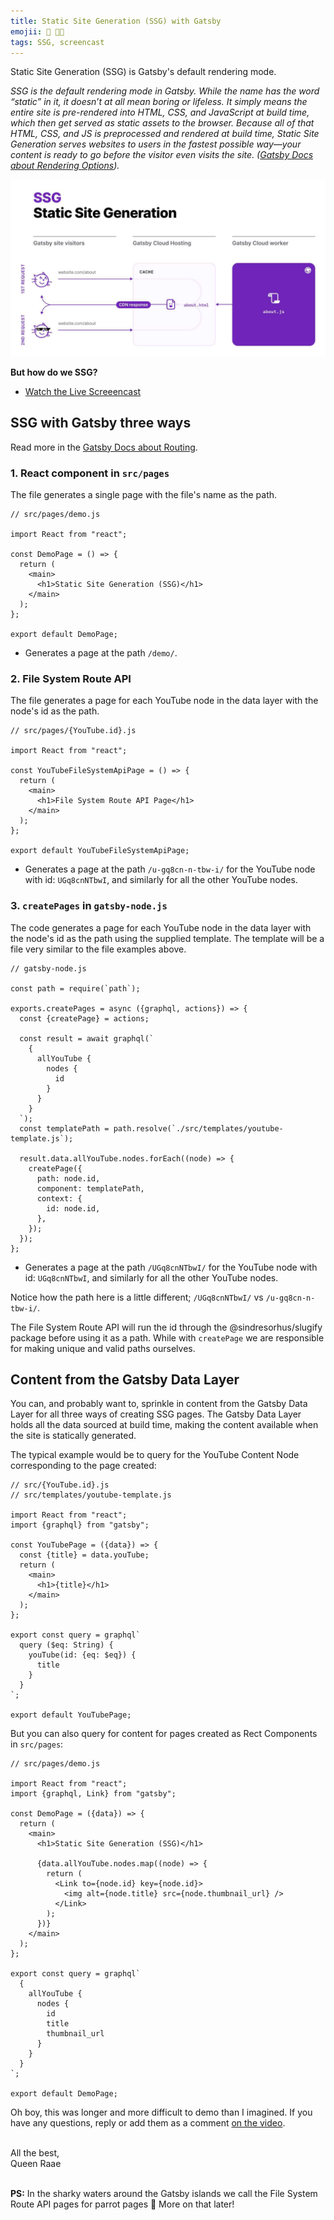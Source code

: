 ```yaml
---
title: Static Site Generation (SSG) with Gatsby
emojii: 🔴 👩‍🏫
tags: SSG, screencast
---
```


Static Site Generation (SSG) is Gatsby's default rendering mode.

_SSG is the default rendering mode in Gatsby. While the name has the word “static” in it, it doesn’t at all mean boring or lifeless. It simply means the entire site is pre-rendered into HTML, CSS, and JavaScript at build time, which then get served as static assets to the browser. Because all of that HTML, CSS, and JS is preprocessed and rendered at build time, Static Site Generation serves websites to users in the fastest possible way—your content is ready to go before the visitor even visits the site. ([Gatsby Docs about Rendering Options](https://www.gatsbyjs.com/docs/conceptual/rendering-options/#static-site-generation-ssg))._

[![SSG Diagram](./ssg-diagram.jpg)](https://www.gatsbyjs.com/docs/conceptual/rendering-options/#static-site-generation-ssg)

**But how do we SSG?**

- [Watch the Live Screeencast](https://youtu.be/D_03KW4AkSk)

## SSG with Gatsby three ways

Read more in the [Gatsby Docs about Routing](https://www.gatsbyjs.com/docs/reference/routing/creating-routes/).

### 1. React component in `src/pages`

The file generates a single page with the file's name as the path.

```
// src/pages/demo.js

import React from "react";

const DemoPage = () => {
  return (
    <main>
      <h1>Static Site Generation (SSG)</h1>
    </main>
  );
};

export default DemoPage;
```

- Generates a page at the path `/demo/`.

### 2. File System Route API

The file generates a page for each YouTube node in the data layer with the node's id as the path.

```
// src/pages/{YouTube.id}.js

import React from "react";

const YouTubeFileSystemApiPage = () => {
  return (
    <main>
      <h1>File System Route API Page</h1>
    </main>
  );
};

export default YouTubeFileSystemApiPage;
```

- Generates a page at the path `/u-gq8cn-n-tbw-i/` for the YouTube node with id: `UGq8cnNTbwI`, and similarly for all the other YouTube nodes.

### 3. `createPages` in `gatsby-node.js`

The code generates a page for each YouTube node in the data layer with the node's id as the path using the supplied template. The template will be a file very similar to the file examples above.

```
// gatsby-node.js

const path = require(`path`);

exports.createPages = async ({graphql, actions}) => {
  const {createPage} = actions;

  const result = await graphql(`
    {
      allYouTube {
        nodes {
          id
        }
      }
    }
  `);
  const templatePath = path.resolve(`./src/templates/youtube-template.js`);

  result.data.allYouTube.nodes.forEach((node) => {
    createPage({
      path: node.id,
      component: templatePath,
      context: {
        id: node.id,
      },
    });
  });
};
```

- Generates a page at the path `/UGq8cnNTbwI/` for the YouTube node with id: `UGq8cnNTbwI`, and similarly for all the other YouTube nodes.

Notice how the path here is a little different; `/UGq8cnNTbwI/` vs `/u-gq8cn-n-tbw-i/`.

The File System Route API will run the id through the @sindresorhus/slugify package before using it as a path. While with `createPage` we are responsible for making unique and valid paths ourselves.

## Content from the Gatsby Data Layer

You can, and probably want to, sprinkle in content from the Gatsby Data Layer for all three ways of creating SSG pages. The Gatsby Data Layer holds all the data sourced at build time, making the content available when the site is statically generated.

The typical example would be to query for the YouTube Content Node corresponding to the page created:

```
// src/{YouTube.id}.js
// src/templates/youtube-template.js

import React from "react";
import {graphql} from "gatsby";

const YouTubePage = ({data}) => {
  const {title} = data.youTube;
  return (
    <main>
      <h1>{title}</h1>
    </main>
  );
};

export const query = graphql`
  query ($eq: String) {
    youTube(id: {eq: $eq}) {
      title
    }
  }
`;

export default YouTubePage;
```

But you can also query for content for pages created as Rect Components in `src/pages`:

```
// src/pages/demo.js

import React from "react";
import {graphql, Link} from "gatsby";

const DemoPage = ({data}) => {
  return (
    <main>
      <h1>Static Site Generation (SSG)</h1>

      {data.allYouTube.nodes.map((node) => {
        return (
          <Link to={node.id} key={node.id}>
            <img alt={node.title} src={node.thumbnail_url} />
          </Link>
        );
      })}
    </main>
  );
};

export const query = graphql`
  {
    allYouTube {
      nodes {
        id
        title
        thumbnail_url
      }
    }
  }
`;

export default DemoPage;
```

Oh boy, this was longer and more difficult to demo than I imagined. If you have any questions, reply or add them as a comment [on the video](https://youtu.be/D_03KW4AkSk).

&nbsp;  
All the best,  
Queen Raae

&nbsp;  
**PS:** In the sharky waters around the Gatsby islands we call the File System Route API pages for parrot pages 🦜 More on that later!
